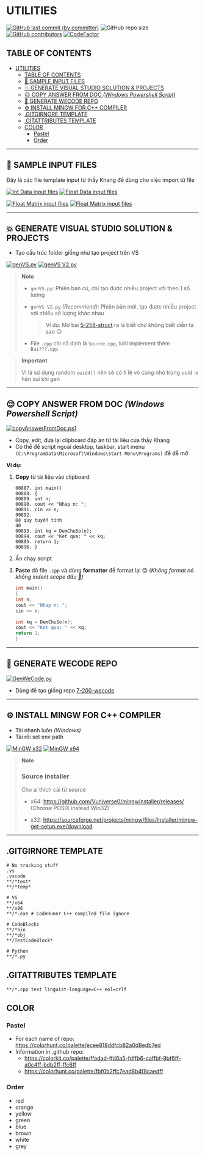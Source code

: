 # UTILITIES

[![GitHub last commit (by committer)](https://img.shields.io/github/last-commit/NMLT-NTTMK-K18/Utilities?style=for-the-badge&color=CAEDFF)](../../../commits/main)
![GitHub repo size](https://img.shields.io/github/repo-size/NMLT-NTTMK-K18/Utilities?style=for-the-badge&color=D8B4F8)
[![GitHub contributors](https://img.shields.io/github/contributors/NMLT-NTTMK-K18/Utilities?style=for-the-badge&color=FBF0B2)](../../../graphs/contributors)
[![CodeFactor](https://img.shields.io/codefactor/grade/github/nmlt-nttmk-k18/Utilities?style=for-the-badge)](https://www.codefactor.io/repository/github/nmlt-nttmk-k18/Utilities)

## TABLE OF CONTENTS

-   [UTILITIES](#utilities)
    -   [TABLE OF CONTENTS](#table-of-contents)
    -   [🔢 SAMPLE INPUT FILES](#-sample-input-files)
    -   [💥 GENERATE VISUAL STUDIO SOLUTION \& PROJECTS](#-generate-visual-studio-solution--projects)
    -   [😌 COPY ANSWER FROM DOC _(Windows Powershell Script)_](#-copy-answer-from-doc-windows-powershell-script)
    -   [🤨 GENERATE WECODE REPO](#-generate-wecode-repo)
    -   [⚙️ INSTALL MINGW FOR C++ COMPILER](#️-install-mingw-for-c-compiler)
    -   [.GITGIRNORE TEMPLATE](#gitgirnore-template)
    -   [.GITATTRIBUTES TEMPLATE](#gitattributes-template)
    -   [COLOR](#color)
        -   [Pastel](#pastel)
        -   [Order](#order)

---

## 🔢 SAMPLE INPUT FILES

Đây là các file template input từ thầy Khang để dùng cho việc import từ file

[![Int Data input files](https://img.shields.io/badge/int_data_inp-download-FF8080?style=for-the-badge)](../../releases/download/INP/INT_DATA_INP.zip)
[![Float Data input files](https://img.shields.io/badge/float_data_inp-download-FFCF96?style=for-the-badge)](../../releases/download/INP/FLOAT_DATA_INP.zip)

[![Float Matrix input files](https://img.shields.io/badge/float_matrix_inp-download-F6FDC3?style=for-the-badge)](../../releases/download/INP/FLOAT_MATRIX_DATA_INP.zip)
[![Float Matrix input files](https://img.shields.io/badge/float_matrix_inp-download-CDFAD5?style=for-the-badge)](../../releases/download/INP/FLOAT_MATRIX_DATA_INP.zip)

---

## 💥 GENERATE VISUAL STUDIO SOLUTION & PROJECTS

-   Tạo cấu trúc folder giống như tạo project trên VS

[![genVS.py](https://img.shields.io/badge/gen_VS-click_&_save-D2E0FB?style=for-the-badge&logo=visual-studio)](../../raw/main/Generate%20VS%20Solution%20%26%20Projects/genVS.py)
[![genVS V2.py](https://img.shields.io/badge/gen_VS_v2-click_&_save-D7E5CA?style=for-the-badge&logo=visual-studio)](../../raw/main/Generate%20VS%20Solution%20%26%20Projects/genVS_v2.py)

> **Note**
>
> -   `genVS.py`: Phiên bản cũ, chỉ tạo được nhiều project với theo 1 số lượng
>
> -   `genVS V2.py` _(Recommend)_: Phiên bản mới, tạo được nhiều project với nhiều số lượng khác nhau
>
>     > Ví dụ: Mở bài [5-258-struct](../../../5-258-struct) ra là biết chứ không biết diễn tả sao 😕
>
> -   File `.cpp` chỉ cố định là `Source.cpp`, lười implement thêm `Bai???.cpp`

> **Important**
>
> Vì là sử dụng random `uuid4()` nên sẽ có tỉ lệ vô cùng nhỏ trùng uuid :v hên xui khi gen

---

## 😌 COPY ANSWER FROM DOC _(Windows Powershell Script)_

[![copyAnswerFromDoc.ps1](https://img.shields.io/badge/copy_answer_from_doc-click_&_save-D2E0FB?style=for-the-badge)](../../raw/main/Copy%20Answer%20From%20Doc/copyAnswerFromDoc.ps1)

-   Copy, edit, đưa lại clipboard đáp án từ tài liệu của thầy Khang
-   Có thể để script ngoài desktop, taskbar, start menu `(C:\ProgramData\Microsoft\Windows\Start Menu\Programs)` để dễ mở

**Ví dụ:**

1. **Copy** từ tài liệu vào clipboard

    ```pdf
    00887. int main()
    00888. {
    00889. int n;
    00890. cout << "Nhap n: ";
    00891. cin >> n;
    00892.
    Đệ quy tuyến tính
    40
    00893. int kq = DemChuSo(n);
    00894. cout << "Ket qua: " << kq;
    00895. return 1;
    00896. }
    ```

2. Ấn chạy script
3. **Paste** dô file `.cpp` và dùng **formatter** để format lại 😌 _(Không format nó không indent scope đâu 🤨)_

    ```.cpp
    int main()
    {
    int n;
    cout << "Nhap n: ";
    cin >> n;

    int kq = DemChuSo(n);
    cout << "Ket qua: " << kq;
    return 1;
    }
    ```

---

## 🤨 GENERATE WECODE REPO

[![GenWeCode.py](https://img.shields.io/badge/gen_wecode-click_&_save-D2E0FB?style=for-the-badge&logo)](../../raw/main/200-wecode%20Generate/GenWeCode.py)

-   Dùng để tạo giống repo [7-200-wecode](../../../7-200-wecode)

---

## ⚙️ INSTALL MINGW FOR C++ COMPILER

-   Tải nhanh luôn _(Windows)_
-   Tải rồi set env path

[![MinGW x32](https://img.shields.io/badge/MinGW_x32-download-D2E0FB?style=for-the-badge)](../../releases/download/MinGW/MinGW.x32.zip)
[![MinGW x64](https://img.shields.io/badge/MinGW_x64-download-D7E5CA?style=for-the-badge)](../../releases/download/MinGW/MinGW.x64.zip)

> **Note**
>
> ### Source installer
>
> Cho ai thích cài từ source
>
> -   x64: https://github.com/Vuniverse0/mingwInstaller/releases/ (Choose POSIX instead Win32)
>
> -   x32: https://sourceforge.net/projects/mingw/files/Installer/mingw-get-setup.exe/download

---

## .GITGIRNORE TEMPLATE

```.gitignore
# No tracking stuff
.vs
.vscode
**/*test*
**/*temp*

# VS
**/x64
**/x86
**/*.exe # CodeRuner C++ compiled file ignore

# CodeBlocks
**/*bin
**/*obj
**/TestCodeBlock*

# Python
**/*.py
```

## .GITATTRIBUTES TEMPLATE

```.gitignore
**/*.cpp text linguist-language=C++ eol=crlf
```

<!-- Để .gitignore cho nó lên màu render markdown cho đẹp :v-->

## COLOR

### Pastel

-   For each name of repo: https://colorhunt.co/palette/ecee818ddfcb82a0d8edb7ed
-   Information in .github repo:
    -   https://colorkit.co/palette/ffadad-ffd6a5-fdffb6-caffbf-9bf6ff-a0c4ff-bdb2ff-ffc6ff
    -   https://colorhunt.co/palette/fbf0b2ffc7ead8b4f8caedff

### Order

-   red
-   orange
-   yellow
-   green
-   blue
-   brown
-   white
-   grey
